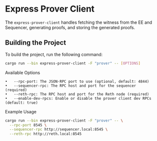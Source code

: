 # Express Prover Client
The `express-prover-client` handles fetching the witness from the EE and Sequencer, generating proofs, and storing the generated proofs. 

## Building the Project

To build the project, run the following command:

```bash
cargo run --bin express-prover-client -F "prover" -- [OPTIONS]
```

Available Options

	•	--rpc-port: The JSON-RPC port to use (optional, default: 4844)
	•	--sequencer-rpc: The RPC host and port for the sequencer (required)
	•	--reth-rpc: The RPC host and port for the Reth node (required)
	•	--enable-dev-rpcs: Enable or disable the prover client dev RPCs (default: true)

Example Usage
```bash
cargo run --bin express-prover-client -F "prover" -- \
  --rpc-port 8545 \
  --sequencer-rpc http://sequencer.local:8545 \
  --reth-rpc http://reth.local:8545
```
